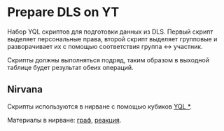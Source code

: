 # Prepare DLS on YT

Набор YQL скриптов для подготовки данных из DLS. Первый скрипт выделяет персональные права, второй скрипт выделяет групповые и разворачивает их с помощью соответствия группа <-> участник.

Скрипты должны выполняться подряд, таким образом в выходной таблице будет результат обеих операций.

## Nirvana

Скрипты используются в нирване с помощью кубиков [YQL *](https://wiki.yandex-team.ru/nirvana-ml/ml-marines/#yql).

Материалы в нирване: [граф](https://nirvana.yandex-team.ru/flow/8c59424d-f3e7-4a2e-a009-98cf35b1db76/a4720152-dfa1-4e12-9c49-f86d66b716a3/graph), [реакция](https://nirvana.yandex-team.ru/browse?selected=16694293).
